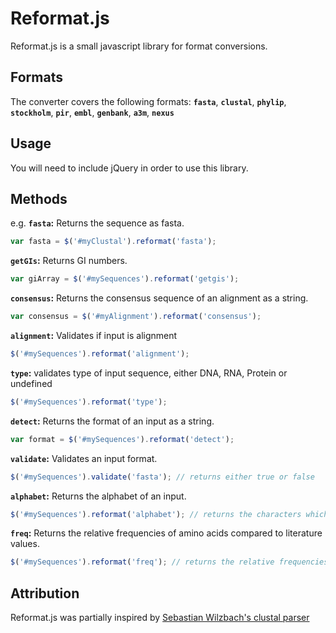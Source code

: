 Reformat.js
===========

Reformat.js is a small javascript library for format conversions.

Formats
-----

The converter covers the following formats:
__`fasta`__, __`clustal`__, __`phylip`__, __`stockholm`__, __`pir`__, __`embl`__, __`genbank`__, __`a3m`__, __`nexus`__

Usage
-----

You will need to include jQuery in order to use this library.


Methods
-------

e.g. __`fasta`:__ Returns the sequence as fasta.

```javascript
var fasta = $('#myClustal').reformat('fasta');
```

__`getGIs`:__ Returns GI numbers.

```javascript
var giArray = $('#mySequences').reformat('getgis');
```

__`consensus`:__ Returns the consensus sequence of an alignment as a string.

```javascript
var consensus = $('#myAlignment').reformat('consensus');
```

__`alignment`:__ Validates if input is alignment
```javascript
$('#mySequences').reformat('alignment');
```

__`type`:__ validates type of input sequence, either DNA, RNA, Protein or undefined
```javascript
$('#mySequences').reformat('type');
```

__`detect`:__ Returns the format of an input as a string.

```javascript
var format = $('#mySequences').reformat('detect');
```

__`validate`:__ Validates an input format.

```javascript
$('#mySequences').validate('fasta'); // returns either true or false
```

__`alphabet`:__ Returns the alphabet of an input.

```javascript
$('#mySequences').reformat('alphabet'); // returns the characters which occur in a sequence or an alignment in alphabetical order
```

__`freq`:__ Returns the relative frequencies of amino acids compared to literature values.

```javascript
$('#mySequences').reformat('freq'); // returns the relative frequencies of amino acids compared to literature values
```

Attribution
-----------

Reformat.js was partially inspired by [Sebastian Wilzbach's clustal parser](https://github.com/biojs-io/biojs-io-clustal)
